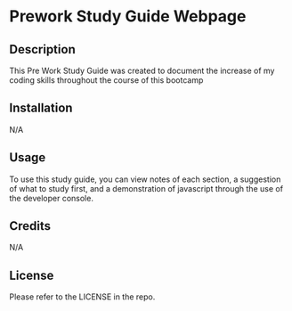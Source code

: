 # Prework Study Guide Webpage


## Description

This Pre Work Study Guide was created to document the increase of my coding skills throughout the course of this bootcamp

## Installation

N/A

## Usage

To use this study guide, you can view notes of each section, a suggestion of what to study first, and a demonstration of javascript through the use of the developer console.

## Credits

N/A

## License

Please refer to the LICENSE in the repo.


